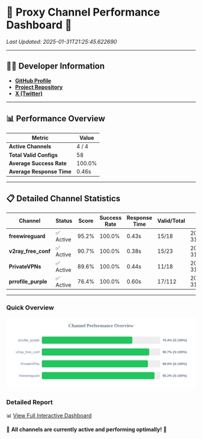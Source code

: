 # 🌟 Proxy Channel Performance Dashboard 🌟

_Last Updated: 2025-01-31T21:25:45.622690_

---

## 👩‍💻 Developer Information

- **[GitHub Profile](https://github.com/4n0nymou3)**  
- **[Project Repository](https://github.com/4n0nymou3/multi-proxy-config-fetcher)**  
- **[X (Twitter)](https://x.com/4n0nymou3)**  

---

## 📊 Performance Overview

| Metric                | Value       |
|-----------------------|-------------|
| **Active Channels**   | 4 / 4       |
| **Total Valid Configs** | 58          |
| **Average Success Rate** | 100.0%      |
| **Average Response Time** | 0.46s       |

---

## 📋 Detailed Channel Statistics

| Channel          | Status     | Score  | Success Rate | Response Time | Valid/Total | Last Success               |
|------------------|------------|--------|--------------|---------------|-------------|----------------------------|
| **freewireguard**  | ✅ Active  | 95.2%  | 100.0% | 0.43s         | 15/18       | 2025-01-31T21:25:45.620935 |
| **v2ray_free_conf**  | ✅ Active  | 90.7%  | 100.0% | 0.38s         | 15/23       | 2025-01-31T21:25:44.692445 |
| **PrivateVPNs**  | ✅ Active  | 89.6%  | 100.0% | 0.44s         | 11/18       | 2025-01-31T21:25:45.165427 |
| **prrofile_purple**  | ✅ Active  | 76.4%  | 100.0% | 0.60s         | 17/112       | 2025-01-31T21:25:44.224043 |

---

### Quick Overview
<div align="center">
  <a href="https://raw.githubusercontent.com/nullluser/NullRepo/refs/heads/main/assets/channel_stats_chart.svg">
    <img src="https://raw.githubusercontent.com/nullluser/NullRepo/refs/heads/main/assets/channel_stats_chart.svg" alt="Source Performance Statistics" width="800">
  </a>
</div>

### Detailed Report
📊 [View Full Interactive Dashboard](https://htmlpreview.github.io/?https://github.com/nullluser/NullRepo/blob/main/assets/performance_report.html)

🎉 **All channels are currently active and performing optimally!** 🎉
